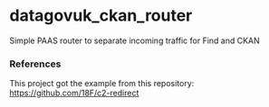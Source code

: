 # datagovuk_ckan_router
Simple PAAS router to separate incoming traffic for Find and CKAN

### References

This project got the example from this repository: https://github.com/18F/c2-redirect
